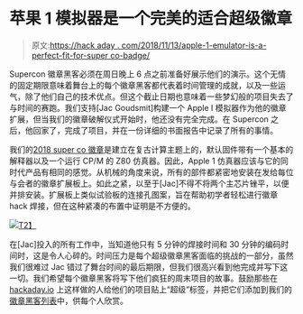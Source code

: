 # 苹果 1 模拟器是一个完美的适合超级徽章

> 原文:[https://hack aday . com/2018/11/13/apple-1-emulator-is-a-perfect-fit-for-super co-badge/](https://hackaday.com/2018/11/13/apple-1-emulator-is-a-perfect-fit-for-supercon-badge/)

Supercon 徽章黑客必须在周日晚上 6 点之前准备好展示他们的演示。这个无情的固定期限意味着舞台上的每个徽章黑客都代表着时间管理的成就，以及一些运气，除了他们自己的技术优点。但这个截止日期也意味着一些梦幻般的项目失去了与时间的赛跑。我们支持[Jac Goudsmit]构建一个 Apple I 模拟器作为他的徽章扩展，但当我们的徽章破解仪式开始时，他还没有完全完成。在 Supercon 之后，他回家了，完成了项目，并在一份详细的书面报告中记录了所有的事情。

我们的[2018 super co 徽章](https://hackaday.com/2018/10/17/the-supercon-badge-is-a-freakin-computer/)是建立在复古计算主题上的，默认固件带有一个基本的解释器以及一个运行 CP/M 的 Z80 仿真器。因此，Apple 1 仿真器应该与它的同时代产品有相同的感觉。从机械的角度来说，所有的部件都紧密地安装在发给每位与会者的徽章扩展板上。如此之紧，以至于[Jac]不得不将两个主芯片锉平，以便并排安装。扩展板上类似试验板的连接孔图案，旨在帮助初学者轻松进行徽章 hack 焊接，但在这种紧凑的布置中证明是不方便的。

[![](../Images/65cfeaefc26506f1de704c96753db791.png)T2】](https://hackaday.com/wp-content/uploads/2018/11/badgelstarback.jpg)

在[Jac]投入的所有工作中，当知道他只有 5 分钟的焊接时间和 30 分钟的编码时间时，这是令人心碎的。时间压力是每个超级徽章黑客面临的挑战的一部分，虽然我们很难过 Jac 错过了舞台时间的最后期限，但我们很高兴看到他完成并写下这一切。我们希望每个徽章黑客将写下他们疯狂的周末项目的故事。鼓励那些在 [hackaday.io](https://hackaday.io) 上这样做的人给他们的项目贴上“超级”标签，并把它们添加到我们的[徽章黑客列表](https://hackaday.io/list/162221-2018-supercon-badge-hacks)中，供每个人欣赏。